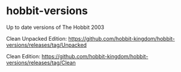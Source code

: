 # hobbit-versions
Up to date versions of The Hobbit 2003

Clean Unpacked Edition: https://github.com/hobbit-kingdom/hobbit-versions/releases/tag/Unpacked

Clean Edition: https://github.com/hobbit-kingdom/hobbit-versions/releases/tag/Clean
